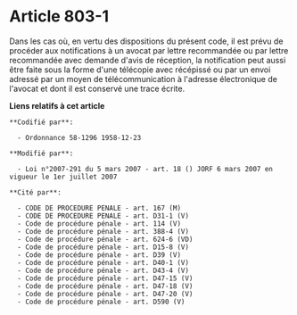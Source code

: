 # Article 803-1

Dans les cas où, en vertu des dispositions du présent code, il est prévu de procéder aux notifications à un avocat par lettre
recommandée ou par lettre recommandée avec demande d'avis de réception, la notification peut aussi être faite sous la forme
d'une télécopie avec récépissé ou par un envoi adressé par un moyen de télécommunication à l'adresse électronique de l'avocat
et dont il est conservé une trace écrite.

**Liens relatifs à cet article**

	**Codifié par**:

	  - Ordonnance 58-1296 1958-12-23

	**Modifié par**:

	  - Loi n°2007-291 du 5 mars 2007 - art. 18 () JORF 6 mars 2007 en vigueur le 1er juillet 2007

	**Cité par**:

	  - CODE DE PROCEDURE PENALE - art. 167 (M)
	  - CODE DE PROCEDURE PENALE - art. D31-1 (V)
	  - Code de procédure pénale - art. 114 (V)
	  - Code de procédure pénale - art. 388-4 (V)
	  - Code de procédure pénale - art. 624-6 (VD)
	  - Code de procédure pénale - art. D15-8 (V)
	  - Code de procédure pénale - art. D39 (V)
	  - Code de procédure pénale - art. D40-1 (V)
	  - Code de procédure pénale - art. D43-4 (V)
	  - Code de procédure pénale - art. D47-15 (V)
	  - Code de procédure pénale - art. D47-18 (V)
	  - Code de procédure pénale - art. D47-20 (V)
	  - Code de procédure pénale - art. D590 (V)
